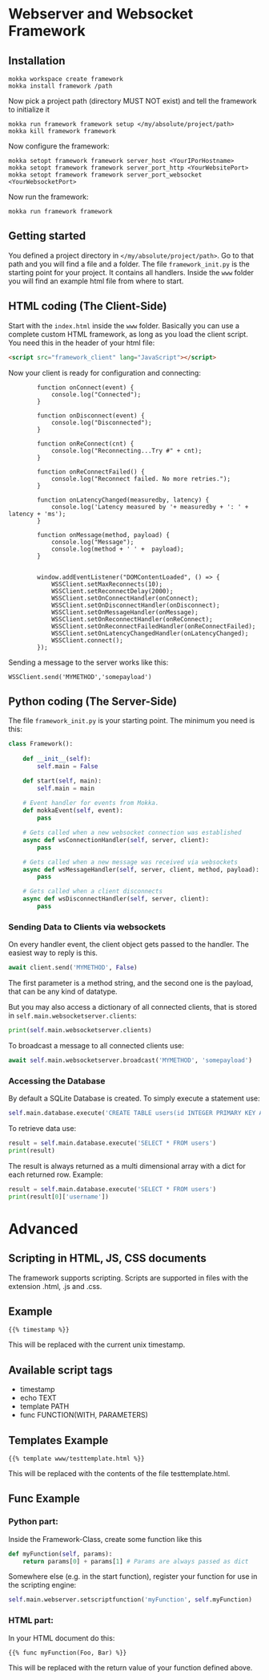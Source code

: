 # Webserver and Websocket Framework

## Installation
```
mokka workspace create framework
mokka install framework /path
```
Now pick a project path (directory MUST NOT exist) and tell the framework to initialize it
```
mokka run framework framework setup </my/absolute/project/path>
mokka kill framework framework
```

Now configure the framework:
```
mokka setopt framework framework server_host <YourIPorHostname>
mokka setopt framework framework server_port_http <YourWebsitePort>
mokka setopt framework framework server_port_websocket <YourWebsocketPort>
```


Now run the framework:
```
mokka run framework framework
```

## Getting started
You defined a project directory in `</my/absolute/project/path>`. Go to that path and you will find a file and a folder. The file `framework_init.py` is the starting point for your project. It contains all handlers. Inside the `www` folder you will find an example html file from where to start.

## HTML coding (The Client-Side)
Start with the `index.html` inside the `www` folder. Basically you can use a complete custom HTML framework, as long as you load the client script. You need this in the header of your html file:
```HTML
<script src="framework_client" lang="JavaScript"></script>
```
Now your client is ready for configuration and connecting:
```JS
        function onConnect(event) {
            console.log("Connected");
        }

        function onDisconnect(event) {
            console.log("Disconnected");
        }

        function onReConnect(cnt) {
            console.log("Reconnecting...Try #" + cnt);
        }

        function onReConnectFailed() {
            console.log("Reconnect failed. No more retries.");
        }

        function onLatencyChanged(measuredby, latency) {
            console.log('Latency measured by '+ measuredby + ': ' + latency + 'ms');
        }

        function onMessage(method, payload) {
            console.log("Message");
            console.log(method + ' ' +  payload);
        }


        window.addEventListener("DOMContentLoaded", () => {
            WSSClient.setMaxReconnects(10);
            WSSClient.setReconnectDelay(2000);
            WSSClient.setOnConnectHandler(onConnect);
            WSSClient.setOnDisconnectHandler(onDisconnect);
            WSSClient.setOnMessageHandler(onMessage);
            WSSClient.setOnReconnectHandler(onReConnect);
            WSSClient.setOnReconnectFailedHandler(onReConnectFailed);
            WSSClient.setOnLatencyChangedHandler(onLatencyChanged);
            WSSClient.connect();            
        });  
```
Sending a message to the server works like this:
```JS
WSSClient.send('MYMETHOD','somepayload')
```


## Python coding (The Server-Side)
The file `framework_init.py` is your starting point. The minimum you need is this:
```python
class Framework():
    
    def __init__(self):
        self.main = False

    def start(self, main):
        self.main = main
    
    # Event handler for events from Mokka. 
    def mokkaEvent(self, event):
        pass

    # Gets called when a new websocket connection was established
    async def wsConnectionHandler(self, server, client):
        pass

    # Gets called when a new message was received via websockets
    async def wsMessageHandler(self, server, client, method, payload):
        pass

    # Gets called when a client disconnects
    async def wsDisconnectHandler(self, server, client):
        pass
```

### Sending Data to Clients via websockets
On every handler event, the client object gets passed to the handler. The easiest way to reply is this.
```python
await client.send('MYMETHOD', False)
```
The first parameter is a method string, and the second one is the payload, that can be any kind of datatype.

But you may also access a dictionary of all connected clients, that is stored in `self.main.websocketserver.clients`:

```python
print(self.main.websocketserver.clients)
```

To broadcast a message to all connected clients use:
```python
await self.main.websocketserver.broadcast('MYMETHOD', 'somepayload')
```

### Accessing the Database
By default a SQLite Database is created. To simply execute a statement use:
```python
self.main.database.execute('CREATE TABLE users(id INTEGER PRIMARY KEY AUTOINCREMENT, username TEXT NOT NULL, password TEXT NOT NULL)')
```

To retrieve data use:
```python
result = self.main.database.execute('SELECT * FROM users')
print(result)
```
The result is always returned as a multi dimensional array with a dict for each returned row.
Example:
```python
result = self.main.database.execute('SELECT * FROM users')
print(result[0]['username'])    
```
# Advanced
## Scripting in HTML, JS, CSS documents
The framework supports scripting. Scripts are supported in files with the extension .html, .js and .css.
## Example
```
{{% timestamp %}}
```
This will be replaced with the current unix timestamp.

## Available script tags
- timestamp
- echo TEXT
- template PATH
- func FUNCTION(WITH, PARAMETERS)

## Templates Example
```
{{% template www/testtemplate.html %}}
```
This will be replaced with the contents of the file testtemplate.html.

## Func Example
### Python part:
Inside the Framework-Class, create some function like this
```python
def myFunction(self, params):
    return params[0] + params[1] # Params are always passed as dict
```
Somewhere else (e.g. in the start function), register your function for use in the scripting engine:
```python
self.main.webserver.setscriptfunction('myFunction', self.myFunction)
```

### HTML part:
In your HTML document do this:
```
{{% func myFunction(Foo, Bar) %}}
```
This will be replaced with the return value of your function defined above.